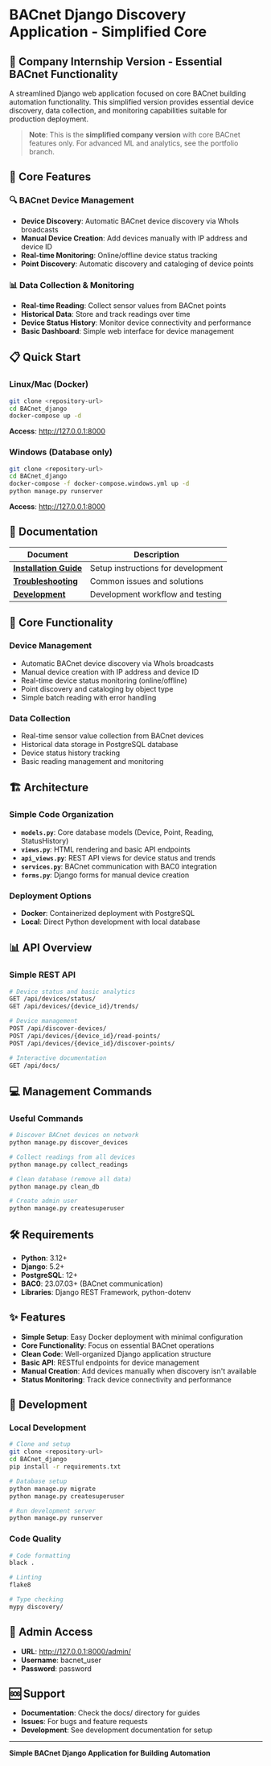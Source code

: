 # BACnet Django Discovery Application - Simplified Core

## 🏢 **Company Internship Version - Essential BACnet Functionality**

A streamlined Django web application focused on core BACnet building automation functionality. This simplified version provides essential device discovery, data collection, and monitoring capabilities suitable for production deployment.

> **Note**: This is the **simplified company version** with core BACnet features only. For advanced ML and analytics, see the portfolio branch.

## 🎯 **Core Features**

### **🔍 BACnet Device Management**
- **Device Discovery**: Automatic BACnet device discovery via WhoIs broadcasts
- **Manual Device Creation**: Add devices manually with IP address and device ID
- **Real-time Monitoring**: Online/offline device status tracking
- **Point Discovery**: Automatic discovery and cataloging of device points

### **📊 Data Collection & Monitoring**
- **Real-time Reading**: Collect sensor values from BACnet points
- **Historical Data**: Store and track readings over time
- **Device Status History**: Monitor device connectivity and performance
- **Basic Dashboard**: Simple web interface for device management

## 📋 Quick Start

### Linux/Mac (Docker)
```bash
git clone <repository-url>
cd BACnet_django
docker-compose up -d
```
**Access**: http://127.0.0.1:8000

### Windows (Database only)
```bash
git clone <repository-url>
cd BACnet_django
docker-compose -f docker-compose.windows.yml up -d
python manage.py runserver
```
**Access**: http://127.0.0.1:8000

## 📖 Documentation

| Document | Description |
|----------|-------------|
| **[Installation Guide](docs/installation.md)** | Setup instructions for development |
| **[Troubleshooting](docs/troubleshooting.md)** | Common issues and solutions |
| **[Development](docs/development.md)** | Development workflow and testing |

## 🎯 Core Functionality

### Device Management
- Automatic BACnet device discovery via WhoIs broadcasts
- Manual device creation with IP address and device ID
- Real-time device status monitoring (online/offline)
- Point discovery and cataloging by object type
- Simple batch reading with error handling

### Data Collection
- Real-time sensor value collection from BACnet devices
- Historical data storage in PostgreSQL database
- Device status history tracking
- Basic reading management and monitoring

## 🏗️ Architecture

### Simple Code Organization
- **`models.py`**: Core database models (Device, Point, Reading, StatusHistory)
- **`views.py`**: HTML rendering and basic API endpoints
- **`api_views.py`**: REST API views for device status and trends
- **`services.py`**: BACnet communication with BAC0 integration
- **`forms.py`**: Django forms for manual device creation

### Deployment Options
- **Docker**: Containerized deployment with PostgreSQL
- **Local**: Direct Python development with local database

## 📊 API Overview

### Simple REST API
```bash
# Device status and basic analytics
GET /api/devices/status/
GET /api/devices/{device_id}/trends/

# Device management
POST /api/discover-devices/
POST /api/devices/{device_id}/read-points/
POST /api/devices/{device_id}/discover-points/

# Interactive documentation
GET /api/docs/
```

## 💻 Management Commands

### Useful Commands
```bash
# Discover BACnet devices on network
python manage.py discover_devices

# Collect readings from all devices
python manage.py collect_readings

# Clean database (remove all data)
python manage.py clean_db

# Create admin user
python manage.py createsuperuser
```

## 🛠️ Requirements

- **Python**: 3.12+
- **Django**: 5.2+
- **PostgreSQL**: 12+
- **BAC0**: 23.07.03+ (BACnet communication)
- **Libraries**: Django REST Framework, python-dotenv

## ✨ Features

- **Simple Setup**: Easy Docker deployment with minimal configuration
- **Core Functionality**: Focus on essential BACnet operations
- **Clean Code**: Well-organized Django application structure
- **Basic API**: RESTful endpoints for device management
- **Manual Creation**: Add devices manually when discovery isn't available
- **Status Monitoring**: Track device connectivity and performance

## 📝 Development

### Local Development
```bash
# Clone and setup
git clone <repository-url>
cd BACnet_django
pip install -r requirements.txt

# Database setup
python manage.py migrate
python manage.py createsuperuser

# Run development server
python manage.py runserver
```

### Code Quality
```bash
# Code formatting
black .

# Linting
flake8

# Type checking
mypy discovery/
```

## 🔗 Admin Access

- **URL**: http://127.0.0.1:8000/admin/
- **Username**: bacnet_user
- **Password**: password

## 🆘 Support

- **Documentation**: Check the docs/ directory for guides
- **Issues**: For bugs and feature requests
- **Development**: See development documentation for setup

---

**Simple BACnet Django Application for Building Automation**